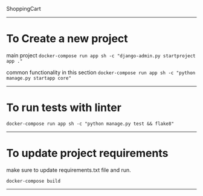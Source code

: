 ShoppingCart

**********************************************************
# To Create a new project 

main project
`docker-compose run app sh -c "django-admin.py startproject app ."`

common functionality in this section
`docker-compose run app sh -c "python manage.py startapp core"`

**********************************************************

# To run tests with linter

`docker-compose run app sh -c "python manage.py test && flake8"`

**********************************************************

# To update project requirements 

make sure to update requirements.txt file and run.

`docker-compose build`

**********************************************************
